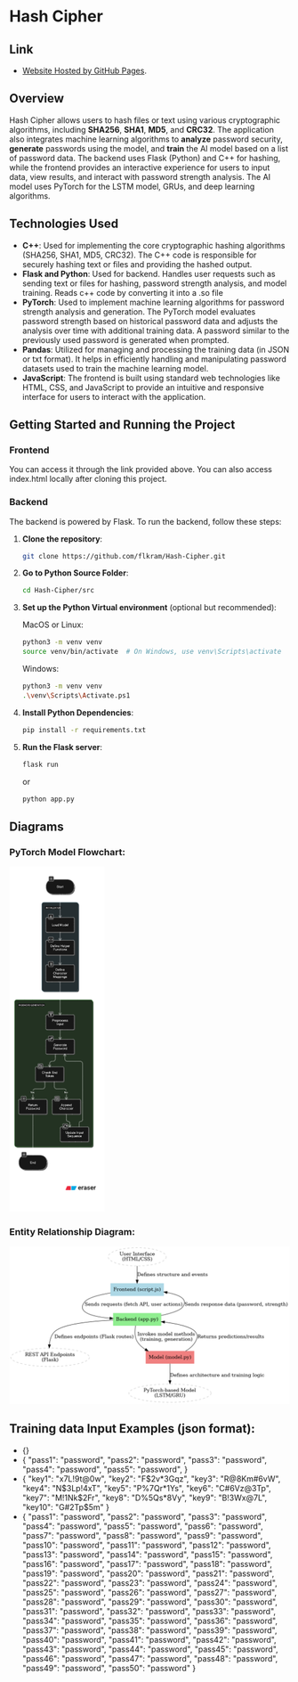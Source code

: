 # Hash Cipher

## Link
- [Website Hosted by GitHub Pages](https://flkram.github.io/Hash-Cipher/).

## Overview
Hash Cipher allows users to hash files or text using various cryptographic algorithms, including **SHA256**, **SHA1**, **MD5**, and **CRC32**. The application also integrates machine learning algorithms to **analyze** password security, **generate** passwords using the model, and **train** the AI model based on a list of password data. The backend uses Flask (Python) and C++ for hashing, while the frontend provides an interactive experience for users to input data, view results, and interact with password strength analysis. The AI model uses PyTorch for the LSTM model, GRUs, and deep learning algorithms. 

## Technologies Used

- **C++**: Used for implementing the core cryptographic hashing algorithms (SHA256, SHA1, MD5, CRC32). The C++ code is responsible for securely hashing text or files and providing the hashed output.
- **Flask and Python**: Used for backend. Handles user requests such as sending text or files for hashing, password strength analysis, and model training. Reads c++ code by converting it into a .so file
- **PyTorch**: Used to implement machine learning algorithms for password strength analysis and generation. The PyTorch model evaluates password strength based on historical password data and adjusts the analysis over time with additional training data. A password similar to the previously used password is generated when prompted.
- **Pandas**: Utilized for managing and processing the training data (in JSON or txt format). It helps in efficiently handling and manipulating password datasets used to train the machine learning model.
- **JavaScript**: The frontend is built using standard web technologies like HTML, CSS, and JavaScript to provide an intuitive and responsive interface for users to interact with the application.


## Getting Started and Running the Project

### Frontend

You can access it through the link provided above. You can also access index.html locally after cloning this project.

### Backend

The backend is powered by Flask. To run the backend, follow these steps:

1. **Clone the repository**:
   ```bash
   git clone https://github.com/flkram/Hash-Cipher.git
   ```
2. **Go to Python Source Folder**:
   ```bash
   cd Hash-Cipher/src
   ```
3. **Set up the Python Virtual environment** (optional but recommended):

    MacOS or Linux:
     ```bash
     python3 -m venv venv
     source venv/bin/activate  # On Windows, use venv\Scripts\activate
     ```

    Windows:
     ```bash
     python3 -m venv venv
     .\venv\Scripts\Activate.ps1
     ```

4. **Install Python Dependencies**:
     ```bash
     pip install -r requirements.txt
     ```
5. **Run the Flask server**:
   ```bash
   flask run
   ```
   or
   ```bash
   python app.py
   ```    



## Diagrams

  ### PyTorch Model Flowchart:
   
  ![Diagram](diagrams/Model_Flowchart_Diagram.png)

  ### Entity Relationship Diagram:

  ![Diagram](diagrams/Entity_Relationship_Diagram.png)

  
## Training data Input Examples (json format):
- {}
- {
  "pass1": "password",
  "pass2": "password",
  "pass3": "password",
  "pass4": "password",
  "pass5": "password",
  }
- {
  "key1": "x7L!9t@0w",
  "key2": "F$2v*3Gqz",
  "key3": "R@8Km#6vW",
  "key4": "N$3Lp!4xT",
  "key5": "P%7Qr*1Ys",
  "key6": "C#6Vz@3Tp",
  "key7": "M!1Nk$2Fr",
  "key8": "D%5Qs*8Vy",
  "key9": "B!3Wx@7L",
  "key10": "G#2Tp$5m"
  }
-  {
  "pass1": "password",
  "pass2": "password",
  "pass3": "password",
  "pass4": "password",
  "pass5": "password",
  "pass6": "password",
  "pass7": "password",
  "pass8": "password",
  "pass9": "password",
  "pass10": "password",
  "pass11": "password",
  "pass12": "password",
  "pass13": "password",
  "pass14": "password",
  "pass15": "password",
  "pass16": "password",
  "pass17": "password",
  "pass18": "password",
  "pass19": "password",
  "pass20": "password",
  "pass21": "password",
  "pass22": "password",
  "pass23": "password",
  "pass24": "password",
  "pass25": "password",
  "pass26": "password",
  "pass27": "password",
  "pass28": "password",
  "pass29": "password",
  "pass30": "password",
  "pass31": "password",
  "pass32": "password",
  "pass33": "password",
  "pass34": "password",
  "pass35": "password",
  "pass36": "password",
  "pass37": "password",
  "pass38": "password",
  "pass39": "password",
  "pass40": "password",
  "pass41": "password",
  "pass42": "password",
  "pass43": "password",
  "pass44": "password",
  "pass45": "password",
  "pass46": "password",
  "pass47": "password",
  "pass48": "password",
  "pass49": "password",
  "pass50": "password"
}
